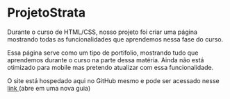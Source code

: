# ProjetoStrata

Durante o curso de HTML/CSS, nosso projeto foi criar uma página mostrando todas as funcionalidades que aprendemos nessa fase do curso.

Essa página serve como um tipo de portifolio, mostrando tudo que aprendemos durante o curso na parte dessa matéria. Ainda não está otimizado para mobile mas pretendo atualizar com essa funcionalidade.

O site está hospedado aqui no GitHub mesmo e pode ser acessado nesse <a href="https://marcellobitt.github.io/ProjetoStrata/" target="_blank"> link </a> (abre em uma nova guia)
